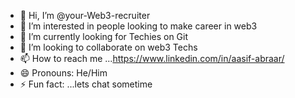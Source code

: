 - 👋 Hi, I’m @your-Web3-recruiter
- 👀 I’m interested in people looking to make career in web3
- 🌱 I’m currently looking for Techies on Git
- 💞️ I’m looking to collaborate on web3 Techs
- 📫 How to reach me ...https://www.linkedin.com/in/aasif-abraar/
- 😄 Pronouns: He/Him
- ⚡ Fun fact: ...lets chat sometime

<!---
your-Web3-recruiter/your-Web3-recruiter is a ✨ special ✨ repository because its `README.md` (this file) appears on your GitHub profile.
You can click the Preview link to take a look at your changes.
--->
